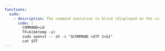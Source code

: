```yaml
---
functions:
  sudo:
    - description: The command execution is blind (displayed on the virtual console), but it is possible to save the output on a temporary file.
      code: |
        COMMAND=id
        TF=$(mktemp -u)
        sudo openvt -- sh -c "$COMMAND >$TF 2>&1"
        cat $TF
---
```

